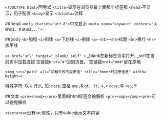 `<!DOCTYPE html>`声明h5
`<title>`显示在浏览器最上面那个标签那
`<head>`不显示，用于配置
`<body>`显示
`<!blabla>`注释

##head
`<meta charset="utf-8">`中文显示
`<meta name="keyword" content="关键词1，关键词2...">`

##body
`<b>`加粗
`<i>`斜体
`<u>`下划线
`<s>`删除
`<p>`
`<h1>~<h6>`标题
`<br>`换行
`<hr>`水平线

`<a href="url" target="_blank/_self" >` _blank在新标签页中打开;  _self在当前页中加载连接
空链接`href="#"`回到页首。 
空链接`href="###"`留在原地

`<img src="path" alt="加载失败的提示语" title="hover时提示信息" width= height=>` 

特殊字符: 以 `&` 开头, 加:
`nbsp;`空格
`amp;`&
`gt; lt;` >,<
`copy;`©
`reg;`®

##文本
`<pre><head></pre>`里面的html标签会被解析
`<pre><xmp></xmp><pre>`可以避免解析

`<textarea>`没有src属性，只有value表示文本内容